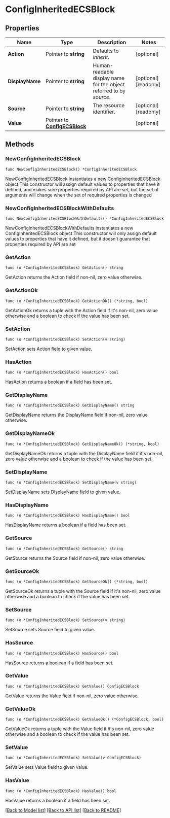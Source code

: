 # ConfigInheritedECSBlock

## Properties

Name | Type | Description | Notes
------------ | ------------- | ------------- | -------------
**Action** | Pointer to **string** | Defaults to _inherit_. | [optional] 
**DisplayName** | Pointer to **string** | Human-readable display name for the object referred to by _source_. | [optional] [readonly] 
**Source** | Pointer to **string** | The resource identifier. | [optional] [readonly] 
**Value** | Pointer to [**ConfigECSBlock**](ConfigECSBlock.md) |  | [optional] 

## Methods

### NewConfigInheritedECSBlock

`func NewConfigInheritedECSBlock() *ConfigInheritedECSBlock`

NewConfigInheritedECSBlock instantiates a new ConfigInheritedECSBlock object
This constructor will assign default values to properties that have it defined,
and makes sure properties required by API are set, but the set of arguments
will change when the set of required properties is changed

### NewConfigInheritedECSBlockWithDefaults

`func NewConfigInheritedECSBlockWithDefaults() *ConfigInheritedECSBlock`

NewConfigInheritedECSBlockWithDefaults instantiates a new ConfigInheritedECSBlock object
This constructor will only assign default values to properties that have it defined,
but it doesn't guarantee that properties required by API are set

### GetAction

`func (o *ConfigInheritedECSBlock) GetAction() string`

GetAction returns the Action field if non-nil, zero value otherwise.

### GetActionOk

`func (o *ConfigInheritedECSBlock) GetActionOk() (*string, bool)`

GetActionOk returns a tuple with the Action field if it's non-nil, zero value otherwise
and a boolean to check if the value has been set.

### SetAction

`func (o *ConfigInheritedECSBlock) SetAction(v string)`

SetAction sets Action field to given value.

### HasAction

`func (o *ConfigInheritedECSBlock) HasAction() bool`

HasAction returns a boolean if a field has been set.

### GetDisplayName

`func (o *ConfigInheritedECSBlock) GetDisplayName() string`

GetDisplayName returns the DisplayName field if non-nil, zero value otherwise.

### GetDisplayNameOk

`func (o *ConfigInheritedECSBlock) GetDisplayNameOk() (*string, bool)`

GetDisplayNameOk returns a tuple with the DisplayName field if it's non-nil, zero value otherwise
and a boolean to check if the value has been set.

### SetDisplayName

`func (o *ConfigInheritedECSBlock) SetDisplayName(v string)`

SetDisplayName sets DisplayName field to given value.

### HasDisplayName

`func (o *ConfigInheritedECSBlock) HasDisplayName() bool`

HasDisplayName returns a boolean if a field has been set.

### GetSource

`func (o *ConfigInheritedECSBlock) GetSource() string`

GetSource returns the Source field if non-nil, zero value otherwise.

### GetSourceOk

`func (o *ConfigInheritedECSBlock) GetSourceOk() (*string, bool)`

GetSourceOk returns a tuple with the Source field if it's non-nil, zero value otherwise
and a boolean to check if the value has been set.

### SetSource

`func (o *ConfigInheritedECSBlock) SetSource(v string)`

SetSource sets Source field to given value.

### HasSource

`func (o *ConfigInheritedECSBlock) HasSource() bool`

HasSource returns a boolean if a field has been set.

### GetValue

`func (o *ConfigInheritedECSBlock) GetValue() ConfigECSBlock`

GetValue returns the Value field if non-nil, zero value otherwise.

### GetValueOk

`func (o *ConfigInheritedECSBlock) GetValueOk() (*ConfigECSBlock, bool)`

GetValueOk returns a tuple with the Value field if it's non-nil, zero value otherwise
and a boolean to check if the value has been set.

### SetValue

`func (o *ConfigInheritedECSBlock) SetValue(v ConfigECSBlock)`

SetValue sets Value field to given value.

### HasValue

`func (o *ConfigInheritedECSBlock) HasValue() bool`

HasValue returns a boolean if a field has been set.


[[Back to Model list]](../README.md#documentation-for-models) [[Back to API list]](../README.md#documentation-for-api-endpoints) [[Back to README]](../README.md)


